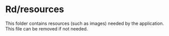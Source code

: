 # Rd/resources

This folder contains resources (such as images) needed by the application. This file can
be removed if not needed.
